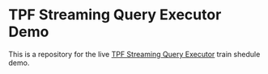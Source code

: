 # TPF Streaming Query Executor Demo

This is a repository for the live [TPF Streaming Query Executor](https://github.com/rubensworks/TPFStreamingQueryExecutor) train shedule demo.

